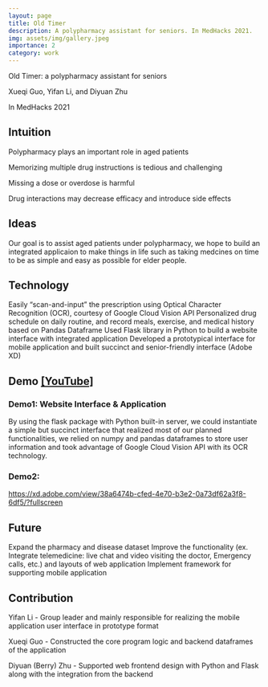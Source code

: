 ```yaml
---
layout: page
title: Old Timer
description: A polypharmacy assistant for seniors. In MedHacks 2021.
img: assets/img/gallery.jpeg
importance: 2
category: work
---
```


Old Timer: a polypharmacy assistant for seniors

Xueqi Guo, Yifan Li, and Diyuan Zhu

In MedHacks 2021

## Intuition

Polypharmacy plays an important role in aged patients

Memorizing multiple drug instructions is tedious and challenging

Missing a dose or overdose is harmful

Drug interactions may decrease efficacy and introduce side effects


## Ideas

Our goal is to assist aged patients under polypharmacy, we hope to build an integrated applicaion to make things in life such as taking medcines on time to be as simple and easy as possible for elder people. 



## Technology

Easily “scan-and-input” the prescription using Optical Character Recognition (OCR), courtesy of Google Cloud Vision API
Personalized drug schedule on daily routine, and record meals, exercise, and medical history based on Pandas Dataframe
Used Flask library in Python to build a website interface with integrated application
Developed a prototypical interface for mobile application and built succinct and senior-friendly interface (Adobe XD)



## Demo [[YouTube]](https://youtu.be/VksyxeCPox4)

### Demo1: Website Interface & Application

By using the flask package with Python built-in server, we could instantiate a simple but succinct interface that realized most of our planned functionalities, we relied on numpy and pandas dataframes to store user information and took advantage of Google Cloud Vision API with its OCR technology.

### Demo2:

https://xd.adobe.com/view/38a6474b-cfed-4e70-b3e2-0a73df62a3f8-6df5/?fullscreen


## Future

Expand the pharmacy and disease dataset
Improve the functionality (ex. Integrate telemedicine: live chat and video visiting the doctor, Emergency calls, etc.) and layouts of web application
Implement framework for supporting mobile application



## Contribution

Yifan Li - Group leader and mainly responsible for realizing the mobile application user interface in prototype format

Xueqi Guo - Constructed the core program logic and backend dataframes of the application

Diyuan (Berry) Zhu - Supported web frontend design with Python and Flask along with the integration from the backend


